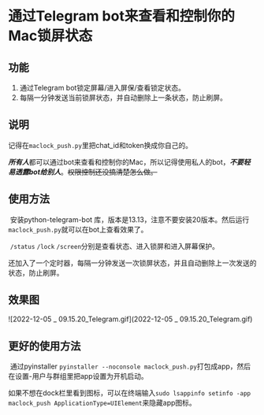 # 通过Telegram bot来查看和控制你的Mac锁屏状态



## 功能

1. 通过Telegram bot锁定屏幕/进入屏保/查看锁定状态。
2. 每隔一分钟发送当前锁屏状态，并自动删除上一条状态，防止刷屏。

## 说明

​	记得在`maclock_push.py`里把chat_id和token换成你自己的。

​	***所有人***都可以通过bot来查看和控制你的Mac，所以记得使用私人的bot，***不要轻易透露bot给别人***。~~权限控制还没搞清楚怎么做。~~

## 使用方法

​	安装python-telegram-bot 库，版本是13.13，注意不要安装20版本。然后运行`maclock_push.py`就可以在bot上查看效果了。

​	`/status`	`/lock` `/screen`分别是查看状态、进入锁屏和进入屏幕保护。

​	还加入了一个定时器，每隔一分钟发送一次锁屏状态，并且自动删除上一次发送的状态，防止刷屏。

## 效果图

![2022-12-05 _ 09.15.20_Telegram.gif](2022-12-05 _ 09.15.20_Telegram.gif)

## 更好的使用方法

​	通过pyinstaller `pyinstaller --noconsole maclock_push.py`打包成app，然后在设置-用户与群组里把app设置为开机启动。

​	如果不想在dock栏里看到图标，可以在终端输入`sudo lsappinfo setinfo -app maclock_push ApplicationType=UIElement`来隐藏app图标。
